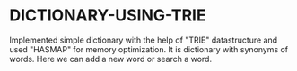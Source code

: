 # DICTIONARY-USING-TRIE
Implemented simple dictionary with the help of "TRIE" datastructure and used "HASMAP" for memory optimization.
It is dictionary with synonyms of words.
Here we can add a new word or search a word.

